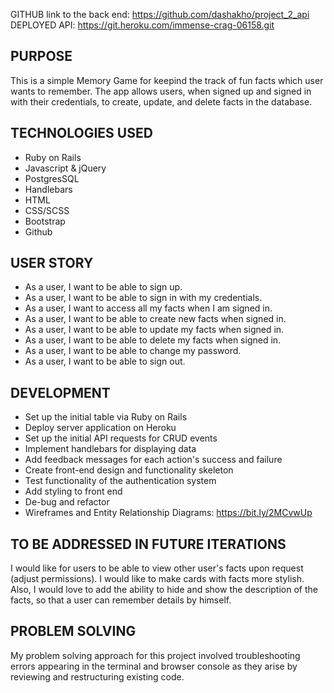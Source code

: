 GITHUB link to the back end: https://github.com/dashakho/project_2_api
DEPLOYED API: https://git.heroku.com/immense-crag-06158.git

## PURPOSE

This is a simple Memory Game for keepind the track of fun facts which user wants to remember.
The app allows users, when signed up and signed in with their credentials, to create, update, and delete facts in the database.

## TECHNOLOGIES USED

- Ruby on Rails
- Javascript & jQuery
- PostgresSQL
- Handlebars
- HTML
- CSS/SCSS
- Bootstrap
- Github

## USER STORY

- As a user, I want to be able to sign up.
- As a user, I want to be able to sign in with my credentials.
- As a user, I want to access all my facts when I am signed in.
- As a user, I want to be able to create new facts when signed in.
- As a user, I want to be able to update my facts when signed in.
- As a user, I want to be able to delete my facts when signed in.
- As a user, I want to be able to change my password.
- As a user, I want to be able to sign out.

## DEVELOPMENT

- Set up the initial table via Ruby on Rails
- Deploy server application on Heroku
- Set up the initial API requests for CRUD events
- Implement handlebars for displaying data
- Add feedback messages for each action's success and failure
- Create front-end design and functionality skeleton
- Test functionality of the authentication system
- Add styling to front end
- De-bug and refactor
- Wireframes and Entity Relationship Diagrams: https://bit.ly/2MCvwUp

## TO BE ADDRESSED IN FUTURE ITERATIONS

I would like for users to be able to view other user's facts upon request (adjust permissions).
I would like to make cards with facts more stylish. Also, I would love to add the ability to hide and show the description of the facts, so that a user can remember details by himself.

## PROBLEM SOLVING

My problem solving approach for this project involved troubleshooting errors appearing in the terminal and browser console as they arise by reviewing and restructuring existing code.
